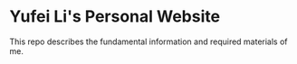 # Yufei Li's Personal Website
This repo describes the fundamental information and required materials of me.
